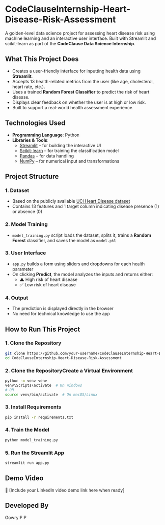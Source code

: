 # CodeClauseInternship-Heart-Disease-Risk-Assessment

A golden-level data science project for assessing heart disease risk using machine learning and an interactive user interface. Built with Streamlit and scikit-learn as part of the **CodeClause Data Science Internship**.  

## What This Project Does

- Creates a user-friendly interface for inputting health data using **Streamlit**.
- Accepts 13 health-related metrics from the user (like age, cholesterol, heart rate, etc.).
- Uses a trained **Random Forest Classifier** to predict the risk of heart disease.
- Displays clear feedback on whether the user is at high or low risk.
- Built to support a real-world health assessment experience.

## Technologies Used

- **Programming Language**: Python  
- **Libraries & Tools**:
  - [Streamlit](https://streamlit.io/) – for building the interactive UI
  - [Scikit-learn](https://scikit-learn.org/) – for training the classification model
  - [Pandas](https://pandas.pydata.org/) – for data handling
  - [NumPy](https://numpy.org/) – for numerical input and transformations

## Project Structure

### 1. Dataset
- Based on the publicly available [UCI Heart Disease dataset](https://archive.ics.uci.edu/ml/datasets/Heart+Disease)
- Contains 13 features and 1 target column indicating disease presence (1) or absence (0)

### 2. Model Training
- `model_training.py` script loads the dataset, splits it, trains a **Random Forest** classifier, and saves the model as `model.pkl`

### 3. User Interface
- `app.py` builds a form using sliders and dropdowns for each health parameter
- On clicking **Predict**, the model analyzes the inputs and returns either:
  - ⚠️ High risk of heart disease
  - ✅ Low risk of heart disease

### 4. Output
- The prediction is displayed directly in the browser
- No need for technical knowledge to use the app

## How to Run This Project

### 1. Clone the Repository
```bash
git clone https://github.com/your-username/CodeClauseInternship-Heart-Disease-Risk-Assessment-4-.git
cd CodeClauseInternship-Heart-Disease-Risk-Assessment
```
### 2. Clone the RepositoryCreate a Virtual Environment
```bash
python -m venv venv
venv\Scripts\activate  # On Windows
# OR
source venv/bin/activate  # On macOS/Linux
```
### 3. Install Requirements
```bash
pip install -r requirements.txt
```
### 4. Train the Model
```bash
python model_training.py
```
### 5. Run the Streamlit App
```bash
streamlit run app.py
```

## Demo Video
🎥 [Include your LinkedIn video demo link here when ready]

## Developed By  
Gowry P P
